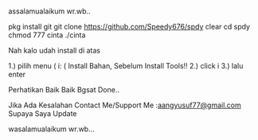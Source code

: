 #
assalamualaikum wr.wb..

pkg install git
git clone https://github.com/Speedy676/spdy
clear
cd spdy
chmod 777 cinta
./cinta

Nah kalo udah install di atas 

1.) pilih menu    ( i: ( Install Bahan, Sebelum Install Tools!! 
2.) click i
3.) lalu enter

Perhatikan Baik Baik Bgsat
Done..

Jika Ada Kesalahan Contact Me/Support Me :aangyusuf77@gmail.com  Supaya Saya Update 

wasalamualaikum wr.wb...
